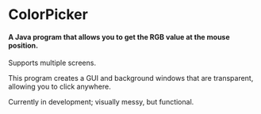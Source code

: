 # ColorPicker

#### A Java program that allows you to get the RGB value at the mouse position.

Supports multiple screens.

This program creates a GUI and background windows that are transparent, allowing you to click anywhere.

Currently in development; visually messy, but functional.
